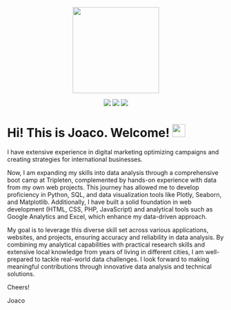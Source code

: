 <div id="header" align="center">
  <img decoding="async" src="https://704k0.com/wp-content/uploads/2016/12/cropped-704k0-logo-negro.png" width="200"/>
</div>

<div id="social-links" align="center">
  
[![](https://img.shields.io/badge/LinkedIn-0077B5?style=for-the-badge&logo=linkedin&logoColor=white)](https://www.linkedin.com/in/joaquinsuarezsarogarrido/) [![](https://img.shields.io/badge/equis-black?style=for-the-badge&logo=x&logoColor=white)](https://x.com/704k0) [![](https://img.shields.io/badge/My_site-yelow?style=for-the-badge&logo=medium&logoColor=white)](https://704k0.com/)

</div>

<h1>
  Hi! This is Joaco. Welcome!
  <img decoding="async" src="https://media.giphy.com/media/hvRJCLFzcasrR4ia7z/giphy.gif" width="30px"/>
</h1>
<p>I have extensive experience in digital marketing optimizing campaigns and creating strategies for international businesses.</p> 
<p>Now, I am expanding my skills into data analysis through a comprehensive boot camp at Tripleten, complemented by hands-on experience with data from my own web projects. This journey has allowed me to develop proficiency in Python, SQL, and data visualization tools like Plotly, Seaborn, and Matplotlib. Additionally, I have built a solid foundation in web development (HTML, CSS, PHP, JavaScript) and analytical tools such as Google Analytics and Excel, which enhance my data-driven approach.</p>

<p>My goal is to leverage this diverse skill set across various applications, websites, and projects, ensuring accuracy and reliability in data analysis. By combining my analytical capabilities with practical research skills and extensive local knowledge from years of living in different cities, I am well-prepared to tackle real-world data challenges. I look forward to making meaningful contributions through innovative data analysis and technical solutions.</p>
<p>Cheers!</p>
<p>Joaco</p>
